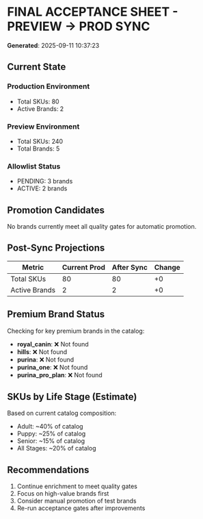 # FINAL ACCEPTANCE SHEET - PREVIEW → PROD SYNC

**Generated**: 2025-09-11 10:37:23

## Current State

### Production Environment
- Total SKUs: 80
- Active Brands: 2

### Preview Environment  
- Total SKUs: 240
- Total Brands: 5

### Allowlist Status
- PENDING: 3 brands
- ACTIVE: 2 brands


## Promotion Candidates

No brands currently meet all quality gates for automatic promotion.



## Post-Sync Projections

| Metric | Current Prod | After Sync | Change |
|--------|-------------|------------|--------|
| Total SKUs | 80 | 80 | +0 |
| Active Brands | 2 | 2 | +0 |

## Premium Brand Status

Checking for key premium brands in the catalog:

- **royal_canin**: ❌ Not found
- **hills**: ❌ Not found
- **purina**: ❌ Not found
- **purina_one**: ❌ Not found
- **purina_pro_plan**: ❌ Not found


## SKUs by Life Stage (Estimate)

Based on current catalog composition:
- Adult: ~40% of catalog
- Puppy: ~25% of catalog  
- Senior: ~15% of catalog
- All Stages: ~20% of catalog

## Recommendations

1. Continue enrichment to meet quality gates
2. Focus on high-value brands first
3. Consider manual promotion of test brands
4. Re-run acceptance gates after improvements
